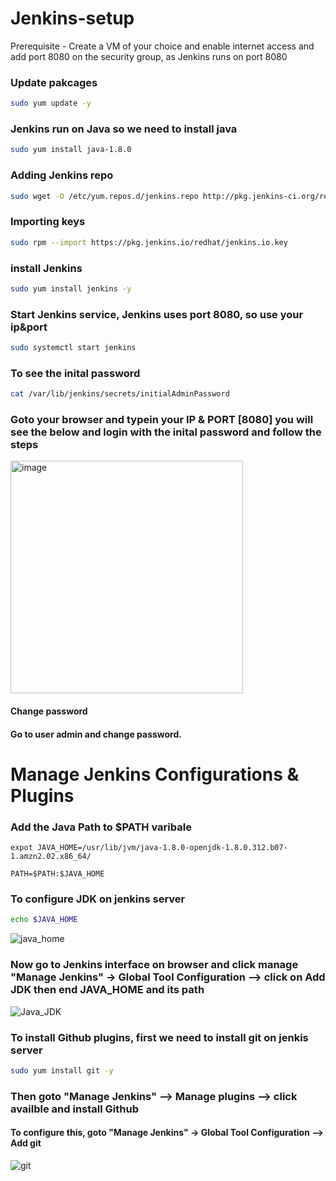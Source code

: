 # Jenkins-setup
Prerequisite - Create a VM of your choice and enable internet access and add port 8080 on the security group, as Jenkins runs on port 8080

### Update pakcages
```bash
sudo yum update -y
```
### Jenkins run on Java so we need to install java
``` bash
sudo yum install java-1.8.0
```
### Adding Jenkins repo
``` bash
sudo wget -O /etc/yum.repos.d/jenkins.repo http://pkg.jenkins-ci.org/redhat/jenkins.repo
```
### Importing keys
``` bash
sudo rpm --import https://pkg.jenkins.io/redhat/jenkins.io.key
```
### install Jenkins
``` bash
sudo yum install jenkins -y
```
### Start Jenkins service, Jenkins uses port 8080, so use your ip&port
``` bash
sudo systemctl start jenkins
```

### To see the inital password
``` bash
cat /var/lib/jenkins/secrets/initialAdminPassword
```
### Goto your browser and typein your IP & PORT [8080] you will see the below and login with the inital password and follow the steps

<img width="372" alt="image" src="https://user-images.githubusercontent.com/98486154/160374051-581c8b70-69c7-4854-8ab4-94d070b6e443.png">

#### Change password
#### Go to user admin and change password.

# Manage Jenkins Configurations & Plugins
### Add the Java Path to $PATH varibale
```expot JAVA_HOME=/usr/lib/jvm/java-1.8.0-openjdk-1.8.0.312.b07-1.amzn2.02.x86_64/```

```PATH=$PATH:$JAVA_HOME```

### To configure JDK on jenkins server 
```sh
echo $JAVA_HOME
```


![java_home](https://user-images.githubusercontent.com/98486154/160557224-00d810fa-e9df-4096-ae64-19a427dd1122.jpg)


### Now go to Jenkins interface on browser and click manage "Manage Jenkins" -> Global Tool Configuration --> click on Add JDK then end JAVA_HOME and its path
![Java_JDK](https://user-images.githubusercontent.com/98486154/160557553-d50948e0-42e6-44cc-8599-d3ab6f0ad81f.jpg)

### To install Github plugins, first we need to install git on jenkis server
``` sh 
sudo yum install git -y
```
### Then goto "Manage Jenkins" --> Manage plugins --> click availble and install Github
#### To configure this, goto "Manage Jenkins" -> Global Tool Configuration --> Add git

![git](https://user-images.githubusercontent.com/98486154/160558213-5d6c4393-ac3f-4517-b403-3476cc8830ce.jpg)


